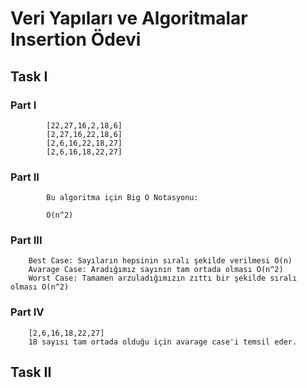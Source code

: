 # Veri Yapıları ve Algoritmalar Insertion Ödevi

## Task I

###     Part I


            [22,27,16,2,18,6]
            [2,27,16,22,18,6]
            [2,6,16,22,18,27]
            [2,6,16,18,22,27]

###     Part II

            Bu algoritma için Big O Notasyonu:

            O(n^2)

###     Part III


        Best Case: Sayıların hepsinin sıralı şekilde verilmesi O(n)
        Avarage Case: Aradığımız sayının tam ortada olması O(n^2)
        Worst Case: Tamamen arzuladığımızın zıttı bir şekilde sıralı olması O(n^2)
    
###      Part IV

        [2,6,16,18,22,27]
        18 sayısı tam ortada olduğu için avarage case'i temsil eder.


## Task II


